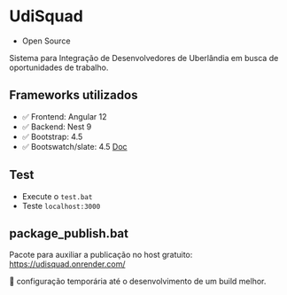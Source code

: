 # UdiSquad

- Open Source

Sistema para Integração de Desenvolvedores de Uberlândia em busca de oportunidades de trabalho.

## Frameworks utilizados

- ✅ Frontend: Angular 12
- ✅ Backend: Nest 9
- ✅ Bootstrap: 4.5
- ✅ Bootswatch/slate: 4.5 [Doc](https://ng-bootstrap.github.io/releases/10.x/#/components/dropdown/examples)

## Test

- Execute o `test.bat`
- Teste `localhost:3000`

## package_publish.bat

Pacote para auxiliar a publicação no host gratuito: https://udisquad.onrender.com/

🌈 configuração temporária até o desenvolvimento de um build melhor.
